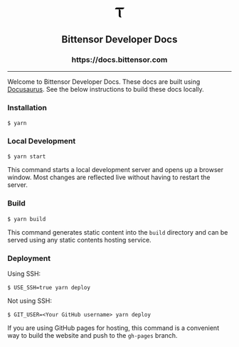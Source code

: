 <h1 align="center">
  <a href="https://www.docs.bittensor.com">
    <img alt="Tao Logo" src="./static/img/tao-logo.png" />
  </a>
</h1>
<h2 align="center">Bittensor Developer Docs</h2>
<h3 align="center">https://docs.bittensor.com</h3>

-----------------------------------------------------------------------------

Welcome to Bittensor Developer Docs. These docs are built using [Docusaurus](https://docusaurus.io/). See the below instructions to build these docs locally.

### Installation

```
$ yarn
```

### Local Development

```
$ yarn start
```

This command starts a local development server and opens up a browser window. Most changes are reflected live without having to restart the server.

### Build

```
$ yarn build
```

This command generates static content into the `build` directory and can be served using any static contents hosting service.

### Deployment

Using SSH:

```
$ USE_SSH=true yarn deploy
```

Not using SSH:

```
$ GIT_USER=<Your GitHub username> yarn deploy
```

If you are using GitHub pages for hosting, this command is a convenient way to build the website and push to the `gh-pages` branch.
